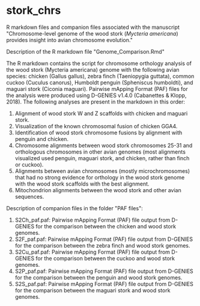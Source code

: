 # stork_chrs

R markdown files and companion files associated with the manuscript "Chromosome-level genome of the wood stork (*Mycteria americana*) provides insight into avian chromosome evolution."

Description of the R markdown file "Genome_Comparison.Rmd"

The R markdown contains the script for chromosome orthology analysis of the wood stork (Mycteria americana) genome with the following avian species: chicken (Gallus gallus), zebra finch (Taeniopygia guttata), common cuckoo (Cuculus canorus), Humboldt penguin (Spheniscus humboldti), and maguari stork (Ciconia maguari). Pairwise mApping Format (PAF) files for the analysis were produced using D-GENIES v1.4.0 (Cabanettes & Klopp, 2018). The following analyses are present in the markdown in this order:
1. Alignment of wood stork W and Z scaffolds with chicken and maguari stork.
2. Visualization of the known chromosomal fusion of chicken GGA4.
3. Identification of wood stork chromosome fusions by alignment with penguin and chicken.
4. Chromosome alignments between wood stork chromosomes 25-31 and orthologous chromosomes in other avian genomes (most alignments visualized used penguin, maguari stork, and chicken, rather than finch or cuckoo).
5. Alignments between avian chromosomes (mostly microchromosomes) that had no strong evidence for orthology in the wood stork genome with the wood stork scaffolds with the best alignment. 
6. Mitochondrion alignments between the wood stork and other avian sequences. 


Description of companion files in the folder "PAF files":

1. S2Ch_paf.paf: Pairwise mApping Format (PAF) file output from D-GENIES for the comparison between the chicken and wood stork genomes.
2. S2F_paf.paf: Pairwise mApping Format (PAF) file output from D-GENIES for the comparison between the zebra finch and wood stork genomes.
3. S2Cu_paf.paf: Pairwise mApping Format (PAF) file output from D-GENIES for the comparison between the cuckoo and wood stork genomes.
4. S2P_paf.paf: Pairwise mApping Format (PAF) file output from D-GENIES for the comparison between the penguin and wood stork genomes.
5. S2S_paf.paf: Pairwise mApping Format (PAF) file output from D-GENIES for the comparison between the maguari stork and wood stork genomes.
